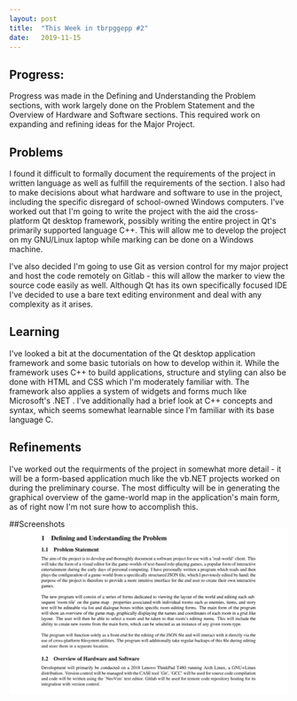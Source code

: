 ```yaml
---
layout: post
title:  "This Week in tbrpggepp #2"
date:   2019-11-15
---
```

## Progress:
Progress was made in the Defining and Understanding the Problem sections, with work largely done on the Problem Statement and the Overview of Hardware and Software sections. This required work on expanding and refining ideas for the Major Project.

## Problems
I found it difficult to formally document the requirements of the project in written language as well as fulfill the requirements of the section. I also had to make decisions about what hardware and software to use in the project, including the specific disregard of school-owned Windows computers. I've worked out that I'm going to write the project with the aid the cross-platform Qt desktop framework, possibly writing the entire project in Qt's primarily supported language C++. This will allow me to develop the project on my GNU/Linux laptop while marking can be done on a Windows machine.

I've also decided I'm going to use Git as version control for my major project and host the code remotely on Gitlab - this will allow the marker to view the source code easily as well. Although Qt has its own specifically focused IDE I've decided to use a bare text editing environment and deal with any complexity as it arises.

## Learning
I've looked a bit at the documentation of the Qt desktop application framework and some basic tutorials on how to develop within it. While the framework uses C++ to build applications, structure and styling can also be done with HTML and CSS which I'm moderately familiar with. The framework also applies a system of widgets and forms much like Microsoft's .NET . I've additionally had a brief look at C++ concepts and syntax, which seems somewhat learnable since I'm familiar with its base language C.

## Refinements
I've worked out the requirments of the project in somewhat more detail - it will be a form-based application much like the vb.NET projects worked on during the preliminary course. The most difficulty will be in generating the graphical overview of the game-world map in the application's main form, as of right now I'm not sure how to accomplish this.

##Screenshots
![Progress in Defining and Understanding the Problem](/assets/problemstatement_n_overview.png)
